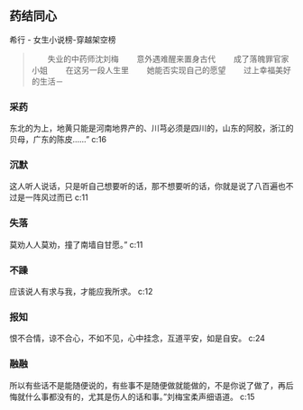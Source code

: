 ## 药结同心

希行  -  女生小说榜-穿越架空榜

> 　　失业的中药师沈刘梅 　　意外遇难醒来置身古代 　　成了落魄罪官家小姐 　　在这另一段人生里 　　她能否实现自己的愿望 　　过上幸福美好的生活－

### 采药

东北的为上，地黄只能是河南地界产的、川芎必须是四川的，山东的阿胶，浙江的贝母，广东的陈皮……” c:16

### 沉默

这人听人说话，只是听自己想要听的话，那不想要听的话，你就是说了八百遍也不过是一阵风过而已 c:11

### 失落

莫劝人人莫劝，撞了南墙自甘愿。” 
 c:11

### 不躁

应该说人有求与我，才能应我所求。 c:12

### 报知

恨不合情，谅不合心，不如不见，心中挂念，互道平安，如是自安。 c:24

### 融融

所以有些话不是能随便说的，有些事不是随便做就能做的，不是你说了做了，再后悔就什么事都没有的，尤其是伤人的话和事。”刘梅宝柔声细语道。 
 c:15
